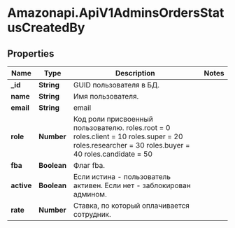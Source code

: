 # Amazonapi.ApiV1AdminsOrdersStatusCreatedBy

## Properties

Name | Type | Description | Notes
------------ | ------------- | ------------- | -------------
**_id** | **String** | GUID пользователя в БД. | 
**name** | **String** | Имя пользователя. | 
**email** | **String** | email | 
**role** | **Number** | Код роли присвоенный пользователю.    roles.root &#x3D; 0    roles.client &#x3D; 10    roles.super &#x3D; 20    roles.researcher &#x3D; 30    roles.buyer &#x3D; 40    roles.candidate &#x3D; 50     | 
**fba** | **Boolean** | Флаг fba. | 
**active** | **Boolean** | Если истина - пользователь активен. Если нет - заблокирован админом. | 
**rate** | **Number** | Ставка, по который оплачивается сотрудник. | 


